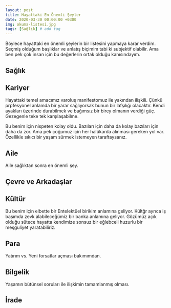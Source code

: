 ```yaml
---
layout: post
title: Hayattaki En Önemli Şeyler
date: 2020-03-30 00:00:00 +0300
img: okuma-listesi.jpg
tags: [Sağlık] # add tag
---
```


Böylece hayattaki en önemli şeylerin bir listesini yapmaya karar verdim. Seçmiş olduğum başlıklar ve anlatış biçimim tabi ki subjektif olabilir. Ama ben pek çok insan için bu değerlerin ortak olduğu kanısındayım.

## Sağlık

## Kariyer
Hayattaki temel amacımız varoluş manifestomuz ile yakından ilişkili. Çünkü prpfesyonel anlamda bir yarar sağlıyorsak bunun bir lafşılığı olacaktır. Kendi ayakları üzerinde durabilmek ve bağımsız bir birey olmanın verdiği güç.  Gezegenle teke tek karşılaşabilme.

Bu benim için nispeten kolay oldu. Bazıları için daha da kolay bazıları için daha da zor. Ama pek çoğumuz için her halükarda alınması gereken yol var. Özellikle sıkıcı bir yaşam sürmek istemeyen taraftaysanız. 

## Aile
Aile sağlıktan sonra en önemli şey. 

## Çevre ve Arkadaşlar


## Kültür
Bu benim için elbette bir Entelektüel birikim anlamına geliyor. 
Kültğr ayrıca iş başımda zevk alabileceğümiz bir banka anlamına geliyor. 
Gözümüz açık olduğu sütece hayatta kendimize sonsuz bir eğlebceli huzurlu bir meşguliyet yaratabiliriz. 

## Para
Yatırım vs. Yeni forsatlar açması bakımımdan. 

## Bilgelik

Yaşamın bütünsel soruları ile ilişkimin tamamlanmış olması. 

## İrade
